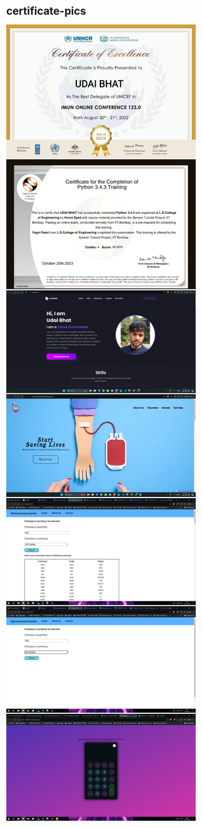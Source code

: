 # certificate-pics

<img src = "c1.jpeg" alt="Sample Image">
<br>
<img src = "c2.jpeg" alt="Sample Image">
<br>
<img src = "portfolio pic.png" alt="Sample Image">
<br>
<img src = "c4.png" alt="Sample Image">
<br>

<img src = "c5.png" alt="Sample Image">
<br>

<img src = "c6.png" alt="Sample Image">
<br>
<img src = "c7.png" alt="Sample Image">

